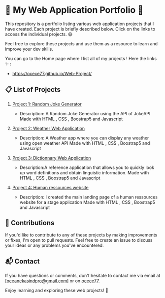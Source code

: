 

# 🧇 My Web Application Portfolio 🧇

This repository is a portfolio listing various web application projects that I have created. Each project is briefly described below. Click on the links to access the individual projects. 😃

Feel free to explore these projects and use them as a resource to learn and improve your dev skills.

You can go to the Home page where I list all of my projects ! 
Here the links ✨ : 

- https://ocece77.github.io/Web-Project/

## 📋 List of Projects

1. [Project 1: Random Joke Generator](/joke_generator)
   - Description: A Random Joke Generator using the API of JokeAPI 
   Made with HTML , CSS , Boostrap5 and Javascript

2. [Project 2: Weather Web Application](/weather_app)
   - Description: A Weather app where you can display any weather using open weather API
   Made with HTML , CSS , Boostrap5 and Javascript

3. [Project 3: Dictionnary Web Application](/dictionnary_app)
   - Description:A reference application that allows you to quickly look up word definitions and obtain linguistic information.
   Made with HTML , CSS , Boostrap5 and Javascript

4. [Project 4: Human ressources website](/hr_project)
   - Description: I created the main landing page of a human ressources website for a stage application
   Made with HTML , CSS , Boostrap5 and Javascript
  
## 🤝 Contributions

If you'd like to contribute to any of these projects by making improvements or fixes, I'm open to pull requests. Feel free to create an issue to discuss your ideas or any problems you've encountered.

## 📬 Contact

If you have questions or comments, don't hesitate to contact me via email at [oceanekasindpro@gmail.com] or on [ocece77](https://github.com/ocece77).

Enjoy learning and exploring these web projects! 🎉
